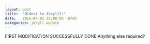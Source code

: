 ```yaml
---
layout: post
title:  "Oldest to Jekyll2!"
date:   2016-04-01 12:00:00 -0700
categories: jekyll update
---
```

FIRST MODIFICATION SUCCESSFULLY DONE
Anything else required?

